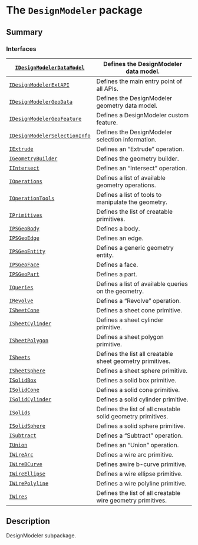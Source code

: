 # The `DesignModeler` package

## Summary

### Interfaces

| [`IDesignModelerDataModel`](IDesignModelerDataModel.md#IDesignModelerDataModel)             | Defines the DesignModeler data model.                        |
|---------------------------------------------------------------------------------------------|--------------------------------------------------------------|
| [`IDesignModelerExtAPI`](IDesignModelerExtAPI.md#IDesignModelerExtAPI)                      | Defines the main entry point of all APIs.                    |
| [`IDesignModelerGeoData`](IDesignModelerGeoData.md#IDesignModelerGeoData)                   | Defines the DesignModeler geometry data model.               |
| [`IDesignModelerGeoFeature`](IDesignModelerGeoFeature.md#IDesignModelerGeoFeature)          | Defines a DesignModeler custom feature.                      |
| [`IDesignModelerSelectionInfo`](IDesignModelerSelectionInfo.md#IDesignModelerSelectionInfo) | Defines the DesignModeler selection information.             |
| [`IExtrude`](IExtrude.md#IExtrude)                                                          | Defines an “Extrude” operation.                              |
| [`IGeometryBuilder`](IGeometryBuilder.md#IGeometryBuilder)                                  | Defines the geometry builder.                                |
| [`IIntersect`](IIntersect.md#IIntersect)                                                    | Defines an “Intersect” operation.                            |
| [`IOperations`](IOperations.md#IOperations)                                                 | Defines a list of available geometry operations.             |
| [`IOperationTools`](IOperationTools.md#IOperationTools)                                     | Defines a list of tools to manipulate the geometry.          |
| [`IPrimitives`](IPrimitives.md#IPrimitives)                                                 | Defines the list of creatable primitives.                    |
| [`IPSGeoBody`](IPSGeoBody.md#IPSGeoBody)                                                    | Defines a body.                                              |
| [`IPSGeoEdge`](IPSGeoEdge.md#IPSGeoEdge)                                                    | Defines an edge.                                             |
| [`IPSGeoEntity`](IPSGeoEntity.md#IPSGeoEntity)                                              | Defines a generic geometry entity.                           |
| [`IPSGeoFace`](IPSGeoFace.md#IPSGeoFace)                                                    | Defines a face.                                              |
| [`IPSGeoPart`](IPSGeoPart.md#IPSGeoPart)                                                    | Defines a part.                                              |
| [`IQueries`](IQueries.md#IQueries)                                                          | Defines a list of available queries on the geometry.         |
| [`IRevolve`](IRevolve.md#IRevolve)                                                          | Defines a “Revolve” operation.                               |
| [`ISheetCone`](ISheetCone.md#ISheetCone)                                                    | Defines a sheet cone primitive.                              |
| [`ISheetCylinder`](ISheetCylinder.md#ISheetCylinder)                                        | Defines a sheet cylinder primitive.                          |
| [`ISheetPolygon`](ISheetPolygon.md#ISheetPolygon)                                           | Defines a sheet polygon primitive.                           |
| [`ISheets`](ISheets.md#ISheets)                                                             | Defines the list all creatable sheet geometry primitives.    |
| [`ISheetSphere`](ISheetSphere.md#ISheetSphere)                                              | Defines a sheet sphere primitive.                            |
| [`ISolidBox`](ISolidBox.md#ISolidBox)                                                       | Defines a solid box primitive.                               |
| [`ISolidCone`](ISolidCone.md#ISolidCone)                                                    | Defines a solid cone primitive.                              |
| [`ISolidCylinder`](ISolidCylinder.md#ISolidCylinder)                                        | Defines a solid cylinder primitive.                          |
| [`ISolids`](ISolids.md#ISolids)                                                             | Defines the list of all creatable solid geometry primitives. |
| [`ISolidSphere`](ISolidSphere.md#ISolidSphere)                                              | Defines a solid sphere primitive.                            |
| [`ISubtract`](ISubtract.md#ISubtract)                                                       | Defines a “Subtract” operation.                              |
| [`IUnion`](IUnion.md#IUnion)                                                                | Defines an “Union” operation.                                |
| [`IWireArc`](IWireArc.md#IWireArc)                                                          | Defines a wire arc primitive.                                |
| [`IWireBCurve`](IWireBCurve.md#IWireBCurve)                                                 | Defines awire b-curve primitive.                             |
| [`IWireEllipse`](IWireEllipse.md#IWireEllipse)                                              | Defines a wire ellipse primitive.                            |
| [`IWirePolyline`](IWirePolyline.md#IWirePolyline)                                           | Defines a wire polyline primitive.                           |
| [`IWires`](IWires.md#IWires)                                                                | Defines the list of all creatable wire geometry primitives.  |

## Description

DesignModeler subpackage.

<!-- !! processed by numpydoc !! -->
